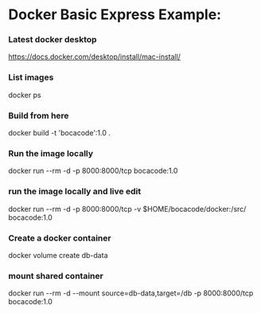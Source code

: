 # Docker Basic Express Example:

### Latest docker desktop
https://docs.docker.com/desktop/install/mac-install/ 

### List images
docker ps

### Build from here
docker build -t 'bocacode':1.0 .

### Run the image locally
docker run --rm -d  -p 8000:8000/tcp bocacode:1.0 

### run the image locally and live edit
docker run --rm -d  -p 8000:8000/tcp -v $HOME/bocacode/docker:/src/ bocacode:1.0

### Create a docker container 
docker volume create db-data

### mount shared container
docker run --rm -d --mount source=db-data,target=/db -p 8000:8000/tcp bocacode:1.0 